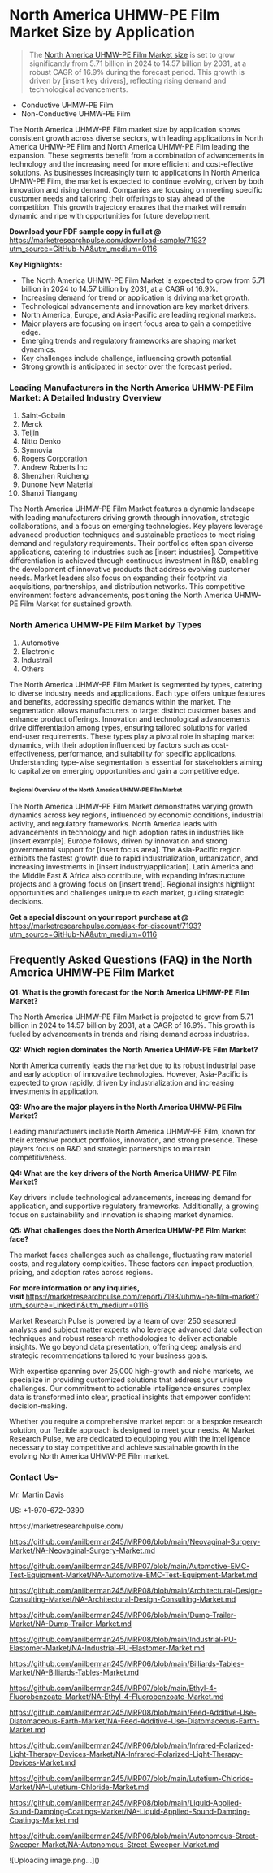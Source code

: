 <h1>North America UHMW-PE Film Market&nbsp;Size by Application</h1><blockquote><p>The <a href="https://marketresearchpulse.com/download-sample/7193?utm_source=GitHub-NA&amp;utm_medium=0116">North America UHMW-PE Film Market size</a> is set to grow significantly from 5.71 billion in 2024 to 14.57 billion by 2031, at a robust CAGR of 16.9% during the forecast period. This growth is driven by [insert key drivers], reflecting rising demand and technological advancements.</p></blockquote><ul><li>Conductive UHMW-PE Film<li> Non-Conductive UHMW-PE Film</li></ul><p>The North America UHMW-PE Film market size by application shows consistent growth across diverse sectors, with leading applications in North America UHMW-PE Film and North America UHMW-PE Film leading the expansion. These segments benefit from a combination of advancements in technology and the increasing need for more efficient and cost-effective solutions. As businesses increasingly turn to applications in North America UHMW-PE Film, the market is expected to continue evolving, driven by both innovation and rising demand. Companies are focusing on meeting specific customer needs and tailoring their offerings to stay ahead of the competition. This growth trajectory ensures that the market will remain dynamic and ripe with opportunities for future development.</p><p><strong>Download your PDF sample copy in full at @ </strong><a href="https://marketresearchpulse.com/download-sample/7193?utm_source=GitHub-NA&amp;utm_medium=0116">https://marketresearchpulse.com/download-sample/7193?utm_source=GitHub-NA&amp;utm_medium=0116</a></p><p><strong>Key Highlights: </strong></p><ul><li>The North America UHMW-PE Film Market is expected to grow from 5.71 billion in 2024 to 14.57 billion by 2031, at a CAGR of 16.9%.</li><li>Increasing demand for trend or application is driving market growth.</li><li>Technological advancements and innovation are key market drivers.</li><li>North America, Europe, and Asia-Pacific are leading regional markets.</li><li>Major players are focusing on insert focus area to gain a competitive edge.</li><li>Emerging trends and regulatory frameworks are shaping market dynamics.</li><li>Key challenges include challenge, influencing growth potential.</li><li>Strong growth is anticipated in sector over the forecast period.</li></ul><h3>Leading Manufacturers in the North America UHMW-PE Film Market: A Detailed Industry Overview</h3><ol><li>Saint-Gobain</li><li>Merck</li><li>Teijin</li><li>Nitto Denko</li><li>Synnovia</li><li>Rogers Corporation</li><li>Andrew Roberts Inc</li><li>Shenzhen Ruicheng</li><li>Dunone New Material</li><li>Shanxi Tiangang</li></ol><div class="flex max-w-full flex-col flex-grow"><div class="min-h-8 text-message flex w-full flex-col items-end gap-2 whitespace-normal break-words [.text-message+&amp;]:mt-5" dir="auto" data-message-author-role="assistant" data-message-id="fd8432e4-4910-450d-b182-61b7bfb0a01f" data-message-model-slug="gpt-4o"><div class="flex w-full flex-col gap-1 empty:hidden first:pt-[3px]"><div class="markdown prose w-full break-words dark:prose-invert light"><p>The North America UHMW-PE Film Market features a dynamic landscape with leading manufacturers driving growth through innovation, strategic collaborations, and a focus on emerging technologies. Key players leverage advanced production techniques and sustainable practices to meet rising demand and regulatory requirements. Their portfolios often span diverse applications, catering to industries such as [insert industries]. Competitive differentiation is achieved through continuous investment in R&amp;D, enabling the development of innovative products that address evolving customer needs. Market leaders also focus on expanding their footprint via acquisitions, partnerships, and distribution networks. This competitive environment fosters advancements, positioning the North America UHMW-PE Film Market for sustained growth.</p></div></div></div></div><h3>North America UHMW-PE Film Market by Types</h3><ol><li>Automotive<li> Electronic<li> Industrail<li> Others</li></ol><div class="flex max-w-full flex-col flex-grow"><div class="min-h-8 text-message flex w-full flex-col items-end gap-2 whitespace-normal break-words [.text-message+&amp;]:mt-5" dir="auto" data-message-author-role="assistant" data-message-id="084470be-0bb7-4664-bddf-5156b4f41249" data-message-model-slug="gpt-4o-mini"><div class="flex w-full flex-col gap-1 empty:hidden first:pt-[3px]"><div class="markdown prose w-full break-words dark:prose-invert light"><p>The North America UHMW-PE Film Market is segmented by types, catering to diverse industry needs and applications. Each type offers unique features and benefits, addressing specific demands within the market. The segmentation allows manufacturers to target distinct customer bases and enhance product offerings. Innovation and technological advancements drive differentiation among types, ensuring tailored solutions for varied end-user requirements. These types play a pivotal role in shaping market dynamics, with their adoption influenced by factors such as cost-effectiveness, performance, and suitability for specific applications. Understanding type-wise segmentation is essential for stakeholders aiming to capitalize on emerging opportunities and gain a competitive edge.</p></div></div></div></div><h3><span style="font-size: 11px;">Regional Overview of the North America UHMW-PE Film Market</span></h3><div class="flex max-w-full flex-col flex-grow"><div class="min-h-8 text-message flex w-full flex-col items-end gap-2 whitespace-normal break-words [.text-message+&amp;]:mt-5" dir="auto" data-message-author-role="assistant" data-message-id="e9038762-ce64-4e30-91c9-9bd413514231" data-message-model-slug="gpt-4o-mini"><div class="flex w-full flex-col gap-1 empty:hidden first:pt-[3px]"><div class="markdown prose w-full break-words dark:prose-invert light"><p>The North America UHMW-PE Film Market demonstrates varying growth dynamics across key regions, influenced by economic conditions, industrial activity, and regulatory frameworks. North America leads with advancements in technology and high adoption rates in industries like [insert example]. Europe follows, driven by innovation and strong governmental support for [insert focus area]. The Asia-Pacific region exhibits the fastest growth due to rapid industrialization, urbanization, and increasing investments in [insert industry/application]. Latin America and the Middle East &amp; Africa also contribute, with expanding infrastructure projects and a growing focus on [insert trend]. Regional insights highlight opportunities and challenges unique to each market, guiding strategic decisions.</p></div></div></div></div><p><strong>Get a special discount on your report purchase at @ </strong><a href="https://marketresearchpulse.com/ask-for-discount/7193?utm_source=GitHub-NA&amp;utm_medium=0116">https://marketresearchpulse.com/ask-for-discount/7193?utm_source=GitHub-NA&amp;utm_medium=0116</a></p><h2>Frequently Asked Questions (FAQ) in the North America UHMW-PE Film Market</h2><p><strong>Q1: What is the growth forecast for the North America UHMW-PE Film Market?</strong></p><p>The North America UHMW-PE Film Market is projected to grow from 5.71 billion in 2024 to 14.57 billion by 2031, at a CAGR of 16.9%. This growth is fueled by advancements in trends and rising demand across industries.</p><p><strong>Q2: Which region dominates the North America UHMW-PE Film Market?</strong></p><p>North America currently leads the market due to its robust industrial base and early adoption of innovative technologies. However, Asia-Pacific is expected to grow rapidly, driven by industrialization and increasing investments in application.</p><p><strong>Q3: Who are the major players in the North America UHMW-PE Film Market?</strong></p><p>Leading manufacturers include North America UHMW-PE Film, known for their extensive product portfolios, innovation, and strong presence. These players focus on R&amp;D and strategic partnerships to maintain competitiveness.</p><p><strong>Q4: What are the key drivers of the North America UHMW-PE Film Market?</strong></p><p>Key drivers include technological advancements, increasing demand for application, and supportive regulatory frameworks. Additionally, a growing focus on sustainability and innovation is shaping market dynamics.</p><p><strong>Q5: What challenges does the North America UHMW-PE Film Market face?</strong></p><p>The market faces challenges such as challenge, fluctuating raw material costs, and regulatory complexities. These factors can impact production, pricing, and adoption rates across regions.</p><p><strong>For more information or any inquiries, visit&nbsp;</strong><a href="https://marketresearchpulse.com/report/7193/uhmw-pe-film-market?utm_source=Linkedin&utm_medium=0116">https://marketresearchpulse.com/report/7193/uhmw-pe-film-market?utm_source=Linkedin&utm_medium=0116</a></p><p>Market Research Pulse is powered by a team of over 250 seasoned analysts and subject matter experts who leverage advanced data collection techniques and robust research methodologies to deliver actionable insights. We go beyond data presentation, offering deep analysis and strategic recommendations tailored to your business goals.</p><p>With expertise spanning over 25,000 high-growth and niche markets, we specialize in providing customized solutions that address your unique challenges. Our commitment to actionable intelligence ensures complex data is transformed into clear, practical insights that empower confident decision-making.</p><p>Whether you require a comprehensive market report or a bespoke research solution, our flexible approach is designed to meet your needs. At Market Research Pulse, we are dedicated to equipping you with the intelligence necessary to stay competitive and achieve sustainable growth in the evolving North America UHMW-PE Film market.</p><h3><strong>Contact Us-</strong></h3><p>Mr. Martin Davis</p><p>US: +1-970-672-0390</p><p>https://marketresearchpulse.com/</p><p><a href="https://github.com/anilberman245/MRP06/blob/main/Neovaginal-Surgery-Market/NA-Neovaginal-Surgery-Market.md">https://github.com/anilberman245/MRP06/blob/main/Neovaginal-Surgery-Market/NA-Neovaginal-Surgery-Market.md</a></p><p><a href="https://github.com/anilberman245/MRP07/blob/main/Automotive-EMC-Test-Equipment-Market/NA-Automotive-EMC-Test-Equipment-Market.md">https://github.com/anilberman245/MRP07/blob/main/Automotive-EMC-Test-Equipment-Market/NA-Automotive-EMC-Test-Equipment-Market.md</a></p><p><a href="https://github.com/anilberman245/MRP08/blob/main/Architectural-Design-Consulting-Market/NA-Architectural-Design-Consulting-Market.md">https://github.com/anilberman245/MRP08/blob/main/Architectural-Design-Consulting-Market/NA-Architectural-Design-Consulting-Market.md</a></p><p><a href="https://github.com/anilberman245/MRP06/blob/main/Dump-Trailer-Market/NA-Dump-Trailer-Market.md">https://github.com/anilberman245/MRP06/blob/main/Dump-Trailer-Market/NA-Dump-Trailer-Market.md</a></p><p><a href="https://github.com/anilberman245/MRP08/blob/main/Industrial-PU-Elastomer-Market/NA-Industrial-PU-Elastomer-Market.md">https://github.com/anilberman245/MRP08/blob/main/Industrial-PU-Elastomer-Market/NA-Industrial-PU-Elastomer-Market.md</a></p><p><a href="https://github.com/anilberman245/MRP06/blob/main/Billiards-Tables-Market/NA-Billiards-Tables-Market.md">https://github.com/anilberman245/MRP06/blob/main/Billiards-Tables-Market/NA-Billiards-Tables-Market.md</a></p><p><a href="https://github.com/anilberman245/MRP07/blob/main/Ethyl-4-Fluorobenzoate-Market/NA-Ethyl-4-Fluorobenzoate-Market.md">https://github.com/anilberman245/MRP07/blob/main/Ethyl-4-Fluorobenzoate-Market/NA-Ethyl-4-Fluorobenzoate-Market.md</a></p><p><a href="https://github.com/anilberman245/MRP08/blob/main/Feed-Additive-Use-Diatomaceous-Earth-Market/NA-Feed-Additive-Use-Diatomaceous-Earth-Market.md">https://github.com/anilberman245/MRP08/blob/main/Feed-Additive-Use-Diatomaceous-Earth-Market/NA-Feed-Additive-Use-Diatomaceous-Earth-Market.md</a></p><p><a href="https://github.com/anilberman245/MRP06/blob/main/lnfrared-Polarized-Light-Therapy-Devices-Market/NA-lnfrared-Polarized-Light-Therapy-Devices-Market.md">https://github.com/anilberman245/MRP06/blob/main/lnfrared-Polarized-Light-Therapy-Devices-Market/NA-lnfrared-Polarized-Light-Therapy-Devices-Market.md</a></p><p><a href="https://github.com/anilberman245/MRP07/blob/main/Lutetium-Chloride-Market/NA-Lutetium-Chloride-Market.md">https://github.com/anilberman245/MRP07/blob/main/Lutetium-Chloride-Market/NA-Lutetium-Chloride-Market.md</a></p><p><a href="https://github.com/anilberman245/MRP08/blob/main/Liquid-Applied-Sound-Damping-Coatings-Market/NA-Liquid-Applied-Sound-Damping-Coatings-Market.md">https://github.com/anilberman245/MRP08/blob/main/Liquid-Applied-Sound-Damping-Coatings-Market/NA-Liquid-Applied-Sound-Damping-Coatings-Market.md</a></p><p><a href="https://github.com/anilberman245/MRP06/blob/main/Autonomous-Street-Sweeper-Market/NA-Autonomous-Street-Sweeper-Market.md">https://github.com/anilberman245/MRP06/blob/main/Autonomous-Street-Sweeper-Market/NA-Autonomous-Street-Sweeper-Market.md</a></p>
![Uploading image.png…]()

